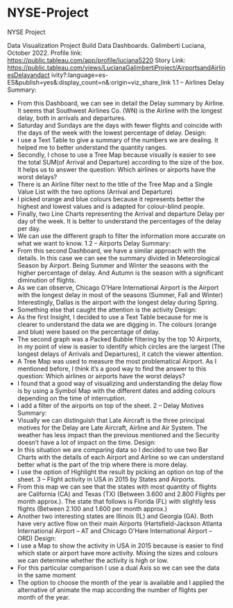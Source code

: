# NYSE-Project
NYSE Project

Data Visualization Project
Build Data Dashboards.
Galimberti Luciana, October 2022.
Profile link: https://public.tableau.com/app/profile/luciana5220
Story Link:
https://public.tableau.com/views/LucianaGalimbertiProject/AirportsandAirlinesDelayandact
ivity?:language=es-ES&publish=yes&:display_count=n&:origin=viz_share_link
1.1 – Airlines Delay
Summary:
- From this Dashboard, we can see in detail the Delay summary by Airline. It seems
that Southwest Airlines Co. (WN) is the Airline with the longest delay, both in arrivals
and departures.
- Saturday and Sundays are the days with fewer flights and coincide with the days of
the week with the lowest percentage of delay.
Design:
- I use a Text Table to give a summary of the numbers we are dealing. It helped me to
better understand the quantity ranges.
- Secondly, I chose to use a Tree Map because visually is easier to see the total
SUM(of Arrival and Departure) according to the size of the box. It helps us to answer
the question: Which airlines or airports have the worst delays?
- There is an Airline filter next to the title of the Tree Map and a Single Value List with
the two options (Arrival and Departure)
- I picked orange and blue colours because it represents better the highest and lowest
values and is adapted for colour-blind people.
- Finally, two Line Charts representing the Arrival and departure Delay per day of the
week. It is better to understand the percentages of the delay per day.
- We can use the different graph to filter the information more accurate on what we
want to know.
1.2 – Airports Delay
Summary:
- From this second Dashboard, we have a similar approach with the details. In this
case we can see the summary divided in Meteorological Season by Airport. Being
Summer and Winter the seasons with the higher percentage of delay. And Autumn is
the season with a significant diminution of flights.
- As we can observe, Chicago O’Hare International Airport is the Airport with the
longest delay in most of the seasons (Summer, Fall and Winter) Interestingly, Dallas
is the airport with the longest delay during Spring.
- Something else that caught the attention is the activity
Design:
- As the first Insight, I decided to use a Text Table because for me is clearer to
understand the data we are digging in. The colours (orange and blue) were based on
the percentage of delay.
- The second graph was a Packed Bubble filtering by the top 10 Airports, in my point
of view is easier to identify which circles are the largest (The longest delays of
Arrivals and Departures), it catch the viewer attention.
- A Tree Map was used to measure the most problematical Airport. As I mentioned
before, I think it’s a good way to find the answer to this question: Which airlines or
airports have the worst delays?
- I found that a good way of visualizing and understanding the delay flow is by using a
Symbol Map with the different dates and adding colours depending on the time of
interruption.
- I add a filter of the airports on top of the sheet.
2 – Delay Motives
Summary:
- Visually we can distinguish that Late Aircraft is the three principal motives for the
Delay are Late Aircraft, Airline and Air System. The weather has less impact than the
previous mentioned and the Security doesn’t have a lot of impact on the time.
Design:
- In this situation we are comparing data so I decided to use two Bar Charts with the
details of each Airport and Airline so we can understand better what is the part of
the trip where there is more delay.
- I use the option of Highlight the result by picking an option on top of the sheet.
3 – Flight activity in USA in 2015 by States and Airports.
- From this map we can see that the states with most quantity of flights are California
(CA) and Texas (TX) (Between 3.600 and 2.800 Flights per month approx.). The state
that follows is Florida (FL) with slightly less flights (Between 2.100 and 1.600 per
month approx.)
- Another two interesting states are Illinois (IL) and Georgia (GA). Both have very
active flow on their main Airports (Hartsfield-Jackson Atlanta International Airport –
AT and Chicago O'Hare International Airport – ORD)
Design:
- I use a Map to show the activity in USA in 2015 because is easier to find which state
or airport have more activity. Mixing the sizes and colours we can determine
whether the activity is high or low.
- For this particular comparison I use a dual Axis so we can see the data in the same
moment
- The option to choose the month of the year is available and I applied the alternative
of animate the map according the number of flights per month of the year.
